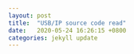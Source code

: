```yaml
---
layout: post
title:  "USB/IP source code read"
date:   2020-05-24 16:26:15 +0800
categories: jekyll update
---
```



